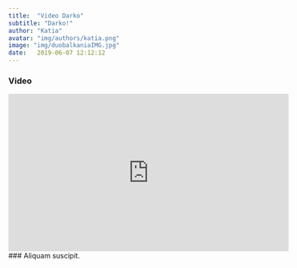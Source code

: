 ```yaml
---
title:  "Video Darko"
subtitle: "Darko!"
author: "Katia"
avatar: "img/authors/katia.png"
image: "img/duobalkaniaIMG.jpg"
date:   2019-06-07 12:12:12
---
```


### Video

<!--
<iframe width="560" height="315" src="https://www.youtube.com/embed/pD_UxISthPY" frameborder="0" allow="accelerometer;
 autoplay; encrypted-media; gyroscope; picture-in-picture" allowfullscreen>
 </iframe>
 -->

 <iframe width="560" height="315" src="https://www.youtube.com/embed/pD_UxISthPY" frameborder="0" allow="accelerometer; autoplay; encrypted-media; gyroscope; picture-in-picture" allowfullscreen></iframe>
### Aliquam suscipit.

